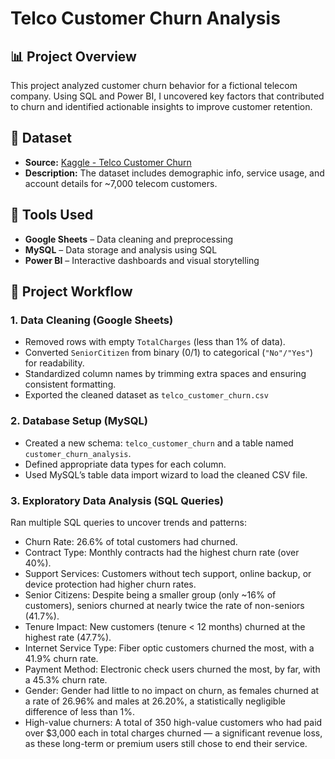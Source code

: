 # Telco Customer Churn Analysis
## 📊 Project Overview
This project analyzed customer churn behavior for a fictional telecom company. Using SQL and Power BI, I uncovered key factors that contributed to churn and identified actionable insights to improve customer retention.

## 📁 Dataset
- **Source:** [Kaggle - Telco Customer Churn](https://www.kaggle.com/datasets/blastchar/telco-customer-churn)
- **Description:** The dataset includes demographic info, service usage, and account details for ~7,000 telecom customers.

## 🧰 Tools Used
- **Google Sheets** – Data cleaning and preprocessing
- **MySQL** – Data storage and analysis using SQL
- **Power BI** – Interactive dashboards and visual storytelling

## 🔄 Project Workflow 
### 1. Data Cleaning (Google Sheets)
- Removed rows with empty `TotalCharges` (less than 1% of data).
- Converted `SeniorCitizen` from binary (0/1) to categorical (`"No"/"Yes"`) for readability.
- Standardized column names by trimming extra spaces and ensuring consistent formatting.
- Exported the cleaned dataset as `telco_customer_churn.csv`

### 2. Database Setup (MySQL)
- Created a new schema: `telco_customer_churn` and a table named `customer_churn_analysis`.
- Defined appropriate data types for each column.
- Used MySQL’s table data import wizard to load the cleaned CSV file.

### 3. Exploratory Data Analysis (SQL Queries)
Ran multiple SQL queries to uncover trends and patterns:
- Churn Rate: 26.6% of total customers had churned.
- Contract Type: Monthly contracts had the highest churn rate (over 40%).
- Support Services: Customers without tech support, online backup, or device protection had higher churn rates.
- Senior Citizens: Despite being a smaller group (only ~16% of customers), seniors churned at nearly twice the rate of non-seniors (41.7%).
- Tenure Impact: New customers (tenure < 12 months) churned at the highest rate (47.7%).
- Internet Service Type: Fiber optic customers churned the most, with a 41.9% churn rate.
- Payment Method: Electronic check users churned the most, by far, with a 45.3% churn rate.
- Gender: Gender had little to no impact on churn, as females churned at a rate of 26.96% and males at 26.20%, a statistically negligible difference of less than 1%.
- High-value churners: A total of 350 high-value customers who had paid over $3,000 each in total charges churned — a significant revenue loss, as these long-term or premium users still chose to end their service.
